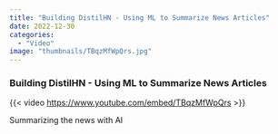 ```yaml
---
title: "Building DistilHN - Using ML to Summarize News Articles"
date: 2022-12-30
categories: 
  - "Video"
image: "thumbnails/TBqzMfWpQrs.jpg"
---
```


### Building DistilHN - Using ML to Summarize News Articles

{{< video https://www.youtube.com/embed/TBqzMfWpQrs >}}

Summarizing the news with AI
